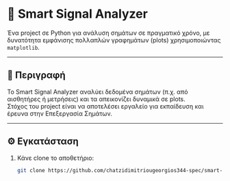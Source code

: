 # 🧠 Smart Signal Analyzer

Ένα project σε Python για ανάλυση σημάτων σε πραγματικό χρόνο, με δυνατότητα εμφάνισης πολλαπλών γραφημάτων (plots) χρησιμοποιώντας `matplotlib`.

---

## 🚀 Περιγραφή

Το Smart Signal Analyzer αναλύει δεδομένα σημάτων (π.χ. από αισθητήρες ή μετρήσεις) και τα απεικονίζει δυναμικά σε plots.  
Στόχος του project είναι να αποτελέσει εργαλείο για εκπαίδευση και έρευνα στην Επεξεργασία Σημάτων.

---

## ⚙️ Εγκατάσταση

1. Κάνε clone το αποθετήριο:
   ```bash
   git clone https://github.com/chatzidimitriougeorgios344-spec/smart-signal-analyzer.git
